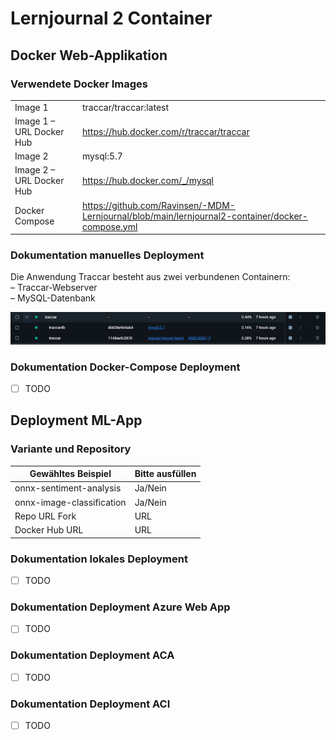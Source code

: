 ﻿# Lernjournal 2 Container

## Docker Web-Applikation

### Verwendete Docker Images

| | |
| -------- | ------- |
| Image 1 | traccar/traccar:latest |
| Image 1 – URL Docker Hub | https://hub.docker.com/r/traccar/traccar |
| Image 2 | mysql:5.7 |
| Image 2 – URL Docker Hub | https://hub.docker.com/_/mysql |
| Docker Compose | https://github.com/Ravinsen/-MDM-Lernjournal/blob/main/lernjournal2-container/docker-compose.yml |

### Dokumentation manuelles Deployment

Die Anwendung Traccar besteht aus zwei verbundenen Containern:  
– Traccar-Webserver  
– MySQL-Datenbank

<img src="https://github.com/Ravinsen/-MDM-Lernjournal/blob/main/lernjournal2-container/images/Zwei%20Container.png?raw=true" alt="Requirements" style="max-width: 100%; height: auto;">

### Dokumentation Docker-Compose Deployment

* [ ] TODO

## Deployment ML-App

### Variante und Repository

| Gewähltes Beispiel | Bitte ausfüllen |
| -------- | ------- |
| onnx-sentiment-analysis | Ja/Nein |
| onnx-image-classification | Ja/Nein |
| Repo URL Fork | URL |
| Docker Hub URL | URL |

### Dokumentation lokales Deployment

* [ ] TODO

### Dokumentation Deployment Azure Web App

* [ ] TODO

### Dokumentation Deployment ACA

* [ ] TODO

### Dokumentation Deployment ACI

* [ ] TODO
